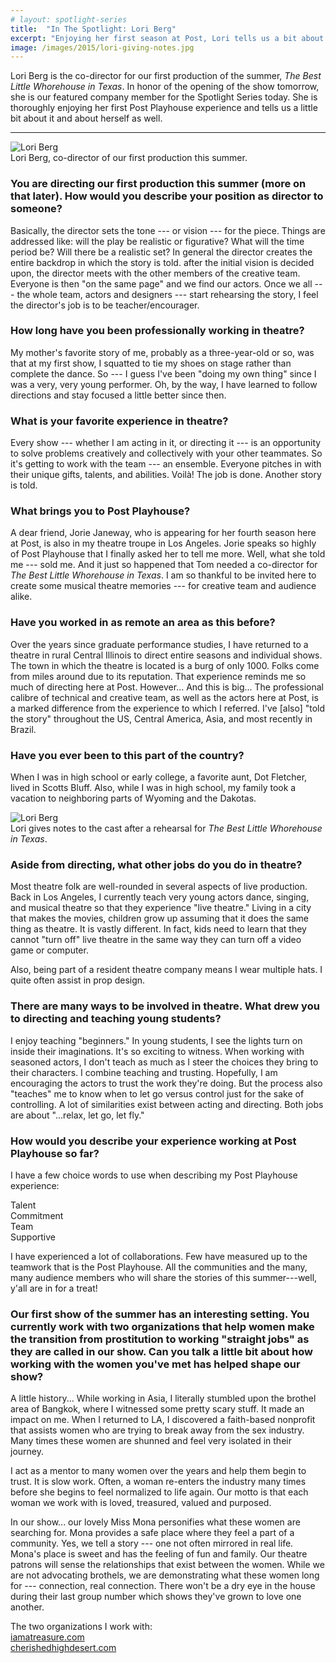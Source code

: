 ```yaml
---
# layout: spotlight-series
title:  "In The Spotlight: Lori Berg"
excerpt: "Enjoying her first season at Post, Lori tells us a bit about creativity, story-telling, and what it means to be a director."
image: /images/2015/lori-giving-notes.jpg
---
```


<div class="preface">Lori Berg is the co-director for our first production of the summer, <em>The Best Little Whorehouse in Texas</em>. In honor of the opening of the show tomorrow, she is our featured company member for the Spotlight Series today. She is thoroughly enjoying her first Post Playhouse experience and tells us a little bit about it and about herself as well.</div>

---

<div class="captioned-image right">
  <img src="/images/people/2015/lori-berg.jpg" alt="Lori Berg">
  <div class="caption">Lori Berg, co-director of our first production this summer.</div>
</div>

### You are directing our first production this summer (more on that later). How would you describe your position as director to someone?

Basically, the director sets the tone --- or vision --- for the piece. Things are addressed like: will the play be realistic or figurative? What will the time period be? Will there be a realistic set? In general the director creates the entire backdrop in which the story is told. after the initial vision is decided upon, the director meets with the other members of the creative team. Everyone is then "on the same page" and we find our actors. Once we all --- the whole team, actors and designers --- start rehearsing the story, I feel the director's job is to be teacher/encourager.

### How long have you been professionally working in theatre?

My mother's favorite story of me, probably as a three-year-old or so, was that at my first show, I squatted to tie my shoes on stage rather than complete the dance. So --- I guess I've been "doing my own thing" since I was a very, very young performer. Oh, by the way, I have learned to follow directions and stay focused a little better since then.

### What is your favorite experience in theatre?

Every show --- whether I am acting in it, or directing it --- is an opportunity to solve problems creatively and collectively with your other teammates. So it's getting to work with the team --- an ensemble. Everyone pitches in with their unique gifts, talents, and abilities. Voilà! The job is done. Another story is told.

### What brings you to Post Playhouse?

A dear friend, Jorie Janeway, who is appearing for her fourth season here at Post, is also in my theatre troupe in Los Angeles. Jorie speaks so highly of Post Playhouse that I finally asked her to tell me more. Well, what she told me --- sold me. And it just so happened that Tom needed a co-director for *The Best Little Whorehouse in Texas*. I am so thankful to be invited here to create some musical theatre memories --- for creative team and audience alike.

### Have you worked in as remote an area as this before?

Over the years since graduate performance studies, I have returned to a theatre in rural Central Illinois to direct entire seasons and individual shows. The town in which the theatre is located is a burg of only 1000. Folks come from miles around due to its reputation. That experience reminds me so much of directing here at Post. However... And this is big... The professional calibre of technical and creative team, as well as the actors here at Post, is a marked difference from the experience to which I referred. I've [also] "told the story" throughout the US, Central America, Asia, and most recently in Brazil.


### Have you ever been to this part of the country?

When I was in high school or early college, a favorite aunt, Dot Fletcher, lived in Scotts Bluff. Also, while I was in high school, my family took a vacation to neighboring parts of Wyoming and the Dakotas.

<div class="captioned-image right">
  <img src="/images/2015/lori-giving-notes.jpg" alt="Lori Berg">
  <div class="caption">Lori gives notes to the cast after a rehearsal for <em>The Best Little Whorehouse in Texas</em>.</div>
</div>

### Aside from directing, what other jobs do you do in theatre?

Most theatre folk are well-rounded in several aspects of live production. Back in Los Angeles, I currently teach very young actors dance, singing, and musical theatre so that they experience "live theatre." Living in a city that makes the movies, children grow up assuming that it does the same thing as theatre. It is vastly different. In fact, kids need to learn that they cannot "turn off" live theatre in the same way they can turn off a video game or computer.

Also, being part of a resident theatre company means I wear multiple hats. I quite often assist in prop design.

### There are many ways to be involved in theatre. What drew you to directing and teaching young students?

I enjoy teaching "beginners." In young students, I see the lights turn on inside their imaginations. It's so exciting to witness. When working with seasoned actors, I don't teach as much as I steer the choices they bring to their characters. I combine teaching and trusting. Hopefully, I am encouraging the actors to trust the work they're doing. But the process also "teaches" me to know when to let go versus control just for the sake of controlling. A lot of similarities exist between acting and directing. Both jobs are about "...relax, let go, let fly."

### How would you describe your experience working at Post Playhouse so far?

I have a few choice words to use when describing my Post Playhouse experience: 

Talent  
Commitment  
Team  
Supportive  

I have experienced a lot of collaborations. Few have measured up to the teamwork that is the Post Playhouse. All the communities and the many, many audience members who will share the stories of this summer---well, y'all are in for a treat!

### Our first show of the summer has an interesting setting. You currently work with two organizations that help women make the transition from prostitution to working "straight jobs" as they are called in our show. Can you talk a little bit about how working with the women you've met has helped shape our show?

A little history... While working in Asia, I literally stumbled upon the brothel area of Bangkok, where I witnessed some pretty scary stuff. It made an impact on me. When I returned to LA, I discovered a faith-based nonprofit that assists women who are trying to break away from the sex industry. Many times these women are shunned and feel very isolated in their journey.

I act as a mentor to many women over the years and help them begin to trust. It is slow work. Often, a woman re-enters the industry many times before she begins to feel normalized to life again. Our motto is that each woman we work with is loved, treasured, valued and purposed.

In our show... our lovely Miss Mona personifies what these women are searching for. Mona provides a safe place where they feel a part of a community. Yes, we tell a story --- one not often mirrored in real life. Mona's place is sweet and has the feeling of fun and family. Our theatre patrons will sense the relationships that exist between the women. While we are not advocating brothels, we are demonstrating what these women long for --- connection, real connection. There won't be a dry eye in the house during their last group number which shows they've grown to love one another.

The two organizations I work with:  
[iamatreasure.com](http://iamatreasure.com)  
[cherishedhighdesert.com](http://cherishedhighdesert.com)
